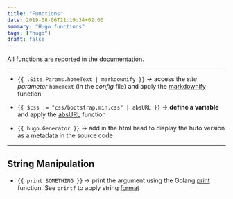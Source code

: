 ```yaml
---
title: "Functions"
date: 2019-08-06T21:19:34+02:00
summary: "Hugo functions"
tags: ["hugo"]
draft: false
---
```


All functions are reported in the [documentation](https://gohugo.io/functions/).

* * *

-   `{{ .Site.Params.homeText | markdownify }}` → access the _site parameter_ `homeText` (in the _config_ file) and apply the [markdownify](https://gohugo.io/functions/markdownify/#readout) function

-   `{{ $css := "css/bootstrap.min.css" | absURL }}` → **define a variable** and apply the [absURL](https://gohugo.io/functions/absurl/) function

-   `{{ hugo.Generator }}` → add in the html head to display the hufo version as a metadata in the source code

* * *

## String Manipulation

-   `{{ print SOMETHING }}` → print the argument using the Golang [print](https://gohugo.io/functions/print/#readout) function. See `printf` to apply string [format](https://gohugo.io/functions/printf/#readout)
